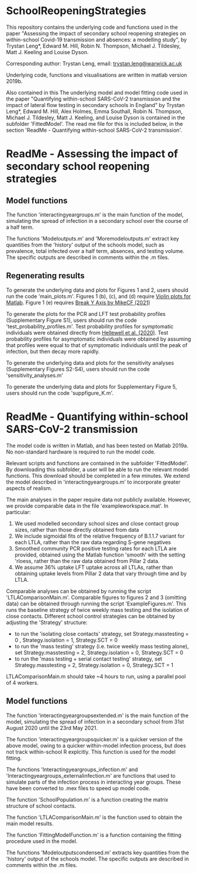 


# SchoolReopeningStrategies



This repository contains the underlying code and functions used in the paper "Assessing the impact of secondary school reopening strategies on within-school Covid-19 transmission and absences: a modelling study", by Trystan Leng*, Edward M. Hill, Robin N. Thompson, Michael J. Tildesley, Matt J. Keeling and Louise Dyson.

Corresponding author: Trystan Leng, email: trystan.leng@warwick.ac.uk

Underlying code, functions and visualisations are written in matlab version 2019b.


Also contained in this The underlying model and model fitting code used in the paper "Quantifying within-school SARS-CoV-2 transmission and the impact of lateral flow testing in secondary schools in England" by Trystan Leng*, Edward M. Hill, Alex Holmes, Emma Southall, Robin N. Thompson, Michael J. Tildesley, Matt J. Keeling, and Louise Dyson is contained in the subfolder 'FittedModel'. The read me file for this is included below, in the section 'ReadMe - Quantifying within-school SARS-CoV-2 transmission'.

# ReadMe -  Assessing the impact of secondary school reopening strategies 


## Model functions
The function 'interactingyeargroups.m' is the main function of the model, simulating the spread of infection in a secondary school over the course of a half term.

The functions 'Modeloutputs.m' and 'Moremodeloutputs.m' extract key quantities from the 'history' output of the schools model, such as prevalence, total infected over a half term, absences, and testing volume. The specific outputs are described in comments within the .m files.

## Regenerating results
To generate the underlying data and plots for Figures 1 and 2, users should run the code 'main_plots.m'. Figures 1 (b), (c), and (d) require [Violin plots for Matlab](https://github.com/bastibe/Violinplot-Matlab#:~:text=A%20violin%20plot%20is%20an,overlays%20the%20data%20points%20itself.&text=violinplot%20is%20meant%20as%20a,boxplot%20(excluding%20named%20arguments).). Figure 1 (e) requires [Break Y Axis by MikeCF (2021)](https://www.mathworks.com/matlabcentral/fileexchange/45760-break-y-axis)

To generate the plots for the PCR and LFT test probability profiles (Supplementary Figure S1), users should run the code 'test_probability_profiles.m'. Test probability profiles for symptomatic individuals were obtained directly from [Hellewell et al. (2020)](https://cmmid.github.io/topics/covid19/pcr-positivity-over-time.html). Test probability profiles for asymptomatic individuals were obtained by assuming that profiles were equal to that of symptomatic individuals until the peak of infection, but then decay more rapidly. 

To generate the underlying data and plots for the sensitivity analyses (Supplementary Figures S2-S4), users should run the code 'sensitivity_analyses.m'

To generate the underlying data and plots for Supplementary Figure 5, users should run the code 'suppfigure_K.m'.

# ReadMe - Quantifying within-school SARS-CoV-2 transmission 

The model code is written in Matlab, and has been tested on Matlab 2019a. No non-standard hardware is required to run the model code. 

Relevant scripts and functions are contained in the subfolder 'FittedModel'. By downloading this subfolder, a user will be able to run the relevant model functions. This download should be completed in a few minutes.  We extend the model described in 'interactingyeargroups.m' to incorporate greater aspects of realism.

The main analyses in the paper require data not publicly available. However, we provide comparable data in the file 'exampleworkspace.mat'. In particular:

1) We used modelled secondary school sizes and close contact group sizes, rather than those directly obtained from data
2) We include sigmoidal fits of the relative frequency of B.1.1.7 variant for each LTLA, rather than the raw data regarding S-gene negatives
3) Smoothed community PCR positive testing rates for each LTLA are provided, obtained using the Matlab function 'smooth' with the setting 'rloess, rather than the raw data obtained from Pillar 2 data.
4) We assume 36% uptake LFT uptake across all LTLAs, rather than obtaining uptake levels from Pillar 2 data that vary through time and by LTLA.



Comparable analyses can be obtained by running the script 'LTLAComparisonMain.m'.  Comparable figures to figures 2 and 3 (omitting data) can be obtained through running the script 'ExampleFigures.m'.  This runs the baseline strategy of twice weekly mass testing and the isolation of close contacts. Different school control strategies can be obtained by adjusting the 'Strategy' structure:

 - to run the 'isolating close contacts' strategy, set Strategy.masstesting = 0 , Strategy.isolation = 1, Strategy.SCT = 0
 - to run the 'mass testing' strategy (i.e. twice weekly mass testing alone), set Strategy.masstesting = 2, Strategy.isolation = 0, Strategy.SCT = 0
 - to run the 'mass testing + serial contact testing' strategy, set Strategy.masstesting = 2, Strategy.isolation = 0, Strategy.SCT = 1

LTLAComparisonMain.m should take ~4 hours to run, using a parallel pool of 4 workers.

## Model functions
The function 'interactingyeargroupsextended.m' is the main function of the model, simulating the spread of infection in a secondary school from 31st August 2020 until the 23rd May 2021.

The function 'interactingyeargroupsquicker.m' is a quicker version of the above model, owing to a  quicker within-model infection process, but does not track within-school R explcitly. This function is used for the model fitting.

The functions 'Interactingyeargroups_infection.m' and 'Interactingyeargroups_externalinfection.m' are functions that used to simulate parts of the infection process in interacting year groups. These have been converted to .mex files to speed up model code. 

The function 'SchoolPopulation.m' is a function creating the matrix structure of school contacts.

The function 'LTLAComparisonMain.m' is the function used to obtain the main model results. 

The function 'FittingModelFunction.m' is a function containing the fitting procedure used in the model.

The functions 'Modeloutputscondensed.m' extracts key quantities from the 'history' output of the schools model. The specific outputs are described in comments within the .m files.


